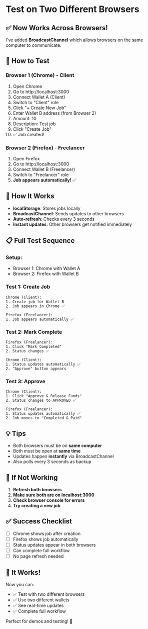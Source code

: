 # Test on Two Different Browsers

## ✅ Now Works Across Browsers!

I've added **BroadcastChannel** which allows browsers on the same computer to communicate.

## 🧪 How to Test

### Browser 1 (Chrome) - Client

1. Open Chrome
2. Go to http://localhost:3000
3. Connect Wallet A (Client)
4. Switch to "Client" role
5. Click "+ Create New Job"
6. Enter Wallet B address (from Browser 2)
7. Amount: 10
8. Description: Test job
9. Click "Create Job"
10. ✅ Job created!

### Browser 2 (Firefox) - Freelancer

1. Open Firefox
2. Go to http://localhost:3000
3. Connect Wallet B (Freelancer)
4. Switch to "Freelancer" role
5. **Job appears automatically!** ✅

## 🔄 How It Works

- **localStorage**: Stores jobs locally
- **BroadcastChannel**: Sends updates to other browsers
- **Auto-refresh**: Checks every 3 seconds
- **Instant updates**: Other browsers get notified immediately

## 📋 Full Test Sequence

### Setup:
- Browser 1: Chrome with Wallet A
- Browser 2: Firefox with Wallet B

### Test 1: Create Job
```
Chrome (Client):
1. Create job for Wallet B
2. Job appears in Chrome ✅

Firefox (Freelancer):
1. Job appears automatically ✅
```

### Test 2: Mark Complete
```
Firefox (Freelancer):
1. Click "Mark Completed"
2. Status changes ✅

Chrome (Client):
1. Status updates automatically ✅
2. "Approve" button appears
```

### Test 3: Approve
```
Chrome (Client):
1. Click "Approve & Release Funds"
2. Status changes to APPROVED ✅

Firefox (Freelancer):
1. Status updates automatically ✅
2. Job moves to "Completed & Paid"
```

## 💡 Tips

- Both browsers must be on **same computer**
- Both must be open at **same time**
- Updates happen **instantly** via BroadcastChannel
- Also polls every 3 seconds as backup

## 🐛 If Not Working

1. **Refresh both browsers**
2. **Make sure both are on localhost:3000**
3. **Check browser console for errors**
4. **Try creating a new job**

## ✅ Success Checklist

- [ ] Chrome shows job after creation
- [ ] Firefox shows job automatically
- [ ] Status updates appear in both browsers
- [ ] Can complete full workflow
- [ ] No page refresh needed

## 🎉 It Works!

Now you can:
- ✅ Test with two different browsers
- ✅ Use two different wallets
- ✅ See real-time updates
- ✅ Complete full workflow

Perfect for demos and testing! 🚀
